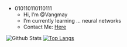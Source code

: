 - 010110110110111
  - Hi, I’m @Vangmay
  - I’m currently learning ... neural networks
  - Contact Me: [Here](mailto:vangmay.sachan16@gmail.com)

![Github Stats](https://github-readme-stats.vercel.app/api?username=Vangmay&show_icons=true&theme=tokyonight&count_private=true)
[![Top Langs](https://github-readme-stats.vercel.app/api/top-langs/?username=Vangmay&theme=tokyonightlayout=compact)](https://github.com/anuraghazra/github-readme-stats)

